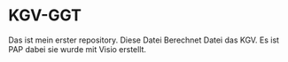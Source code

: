 # KGV-GGT
Das ist mein erster repository. Diese Datei Berechnet Datei das KGV. Es ist PAP dabei sie wurde mit Visio erstellt.
